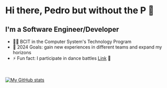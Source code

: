 # Hi there, Pedro but without the P 👋

## I'm a Software Engineer/Developer

- 🧑‍🎓 BCIT in the Computer System's Technology Program
- 🥅 2024 Goals: gain new experiences in different teams and expand my horizons
- ⚡ Fun fact: I participate in dance battles [Link](https://www.youtube.com/watch?v=-uiR7OiBDg0&ab_channel=Gigabots) 💃

<br />

[![My GitHub stats](https://github-readme-stats.vercel.app/api?username=Nog-bs)](https://github.com/anuraghazra/github-readme-stats)
